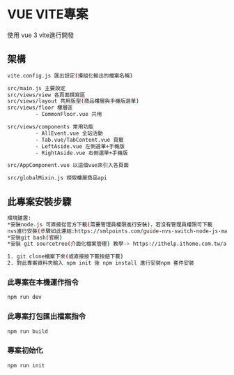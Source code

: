 # VUE VITE專案

使用 vue 3 vite進行開發

## 架構

```sh
vite.config.js 匯出設定(摸組化輸出的檔案名稱)

src/main.js 主要設定
src/views/view 各頁面撰寫區
src/views/layout 共用版型(商品樓層與手機版選單)
src/views/floor 樓層區
         - CommonFloor.vue 共用

src/views/components 常用功能
         - AllEvent.vue 全站活動
         - Tab.vue/TabContent.vue 頁籤
         - LeftAside.vue 左側選單+手機版
         - RightAside.vue 右側選單+手機版

src/AppComponent.vue 以這個vue來引入各頁面

src/globalMixin.js 撈取樓層商品api

```

## 此專案安裝步驟

```sh
環境建置:
*安裝node.js 可直接從官方下載(需要管理員權限進行安裝)，若沒有管理員權限可下載
nvs進行安裝(步驟如此連結:https://smlpoints.com/guide-nvs-switch-node-js-manager-without-admin-rights-windows-git-bash-cmd.html)
*安裝git bash(官網)
*安裝 git sourcetree(介面化檔案管理) 教學-> https://ithelp.ithome.com.tw/articles/10206852

1. git clone檔案下來(或直接按下載按鈕下載)
2. 對此專案資料夾輸入 npm init 後 npm install 進行安裝npm 套件安裝
```

### 此專案在本機運作指令

```sh
npm run dev
```

### 此專案打包匯出檔案指令

```sh
npm run build
```

### 專案初始化

```sh
npm run init
```

